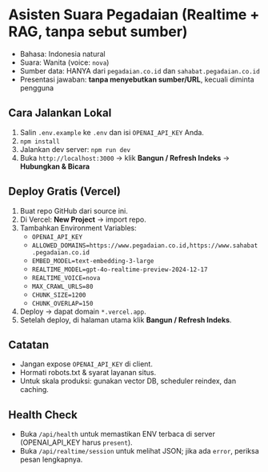# Asisten Suara Pegadaian (Realtime + RAG, tanpa sebut sumber)

- Bahasa: Indonesia natural
- Suara: Wanita (voice: `nova`)
- Sumber data: HANYA dari `pegadaian.co.id` dan `sahabat.pegadaian.co.id`
- Presentasi jawaban: **tanpa menyebutkan sumber/URL**, kecuali diminta pengguna

## Cara Jalankan Lokal
1. Salin `.env.example` ke `.env` dan isi `OPENAI_API_KEY` Anda.
2. `npm install`
3. Jalankan dev server: `npm run dev`
4. Buka `http://localhost:3000` → klik **Bangun / Refresh Indeks** → **Hubungkan & Bicara**

## Deploy Gratis (Vercel)
1. Buat repo GitHub dari source ini.
2. Di Vercel: **New Project** → import repo.
3. Tambahkan Environment Variables:
   - `OPENAI_API_KEY`
   - `ALLOWED_DOMAINS=https://www.pegadaian.co.id,https://www.sahabat.pegadaian.co.id`
   - `EMBED_MODEL=text-embedding-3-large`
   - `REALTIME_MODEL=gpt-4o-realtime-preview-2024-12-17`
   - `REALTIME_VOICE=nova`
   - `MAX_CRAWL_URLS=80`
   - `CHUNK_SIZE=1200`
   - `CHUNK_OVERLAP=150`
4. Deploy → dapat domain `*.vercel.app`.
5. Setelah deploy, di halaman utama klik **Bangun / Refresh Indeks**.

## Catatan
- Jangan expose `OPENAI_API_KEY` di client.
- Hormati robots.txt & syarat layanan situs.
- Untuk skala produksi: gunakan vector DB, scheduler reindex, dan caching.

## Health Check
- Buka `/api/health` untuk memastikan ENV terbaca di server (OPENAI_API_KEY harus `present`).
- Buka `/api/realtime/session` untuk melihat JSON; jika ada `error`, periksa pesan lengkapnya.
